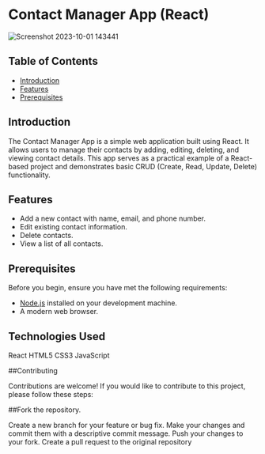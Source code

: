 # Contact Manager App (React)


![Screenshot 2023-10-01 143441](https://github.com/PKSharma96/contact_manager/assets/77106007/a6400907-b8da-470c-8418-154c5b7f8caf)



## Table of Contents

- [Introduction](#introduction)
- [Features](#features)
- [Prerequisites](#prerequisites)


## Introduction

The Contact Manager App is a simple web application built using React. It allows users to manage their contacts by adding, editing, deleting, and viewing contact details. This app serves as a practical example of a React-based project and demonstrates basic CRUD (Create, Read, Update, Delete) functionality.

## Features

- Add a new contact with name, email, and phone number.
- Edit existing contact information.
- Delete contacts.
- View a list of all contacts.

## Prerequisites

Before you begin, ensure you have met the following requirements:

- [Node.js](https://nodejs.org/) installed on your development machine.
- A modern web browser.


## Technologies Used
React
HTML5
CSS3
JavaScript


##Contributing

Contributions are welcome! If you would like to contribute to this project, please follow these steps:


##Fork the repository.

Create a new branch for your feature or bug fix.
Make your changes and commit them with a descriptive commit message.
Push your changes to your fork.
Create a pull request to the original repository
